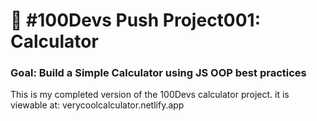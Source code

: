 # 🔢 #100Devs Push Project001: Calculator

### Goal: Build a Simple Calculator using JS OOP best practices

This is my completed version of the 100Devs calculator project.
it is viewable at: verycoolcalculator.netlify.app
